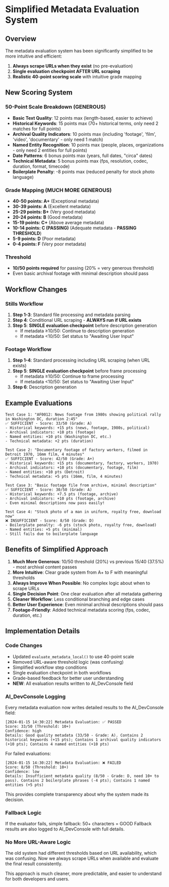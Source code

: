 # Simplified Metadata Evaluation System

## Overview
The metadata evaluation system has been significantly simplified to be more intuitive and efficient:

1. **Always scrape URLs when they exist** (no pre-evaluation)
2. **Single evaluation checkpoint AFTER URL scraping**
3. **Realistic 40-point scoring scale** with intuitive grade mapping

## New Scoring System

### 50-Point Scale Breakdown (GENEROUS)
- **Basic Text Quality**: 12 points max (length-based, easier to achieve)
- **Historical Keywords**: 15 points max (70+ historical terms, only need 2 matches for full points)
- **Archival Quality Indicators**: 10 points max (including 'footage', 'film', 'video', 'documentary' - only need 1 match)
- **Named Entity Recognition**: 10 points max (people, places, organizations - only need 2 entities for full points)
- **Date Patterns**: 6 bonus points max (years, full dates, "circa" dates)
- **Technical Metadata**: 5 bonus points max (fps, resolution, codec, duration, format, timecode)
- **Boilerplate Penalty**: -8 points max (reduced penalty for stock photo language)

### Grade Mapping (MUCH MORE GENEROUS)
- **40-50 points: A+** (Exceptional metadata)
- **30-39 points: A** (Excellent metadata)
- **25-29 points: B+** (Very good metadata)
- **20-24 points: B** (Good metadata)
- **15-19 points: C+** (Above average metadata)
- **10-14 points: C (PASSING)** (Adequate metadata - **PASSING THRESHOLD**)
- **5-9 points: D** (Poor metadata)
- **0-4 points: F** (Very poor metadata)

### Threshold
- **10/50 points required** for passing (20% = very generous threshold)
- Even basic archival footage with minimal description should pass

## Workflow Changes

### Stills Workflow
1. **Step 1-3**: Standard file processing and metadata parsing
2. **Step 4**: Conditional URL scraping - **ALWAYS run if URL exists**
3. **Step 5**: **SINGLE evaluation checkpoint** before description generation
   - If metadata ≥10/50: Continue to description generation
   - If metadata <10/50: Set status to "Awaiting User Input"

### Footage Workflow  
1. **Step 1-4**: Standard processing including URL scraping (when URL exists)
2. **Step 5**: **SINGLE evaluation checkpoint** before frame processing
   - If metadata ≥10/50: Continue to frame processing
   - If metadata <10/50: Set status to "Awaiting User Input"
3. **Step 6**: Description generation

## Example Evaluations

```
Test Case 1: "AF0012: News footage from 1980s showing political rally in Washington DC, duration 2:45"
✅ SUFFICIENT - Score: 33/50 (Grade: A)
- Historical keywords: +15 pts (news, footage, 1980s, political)
- Archival indicators: +10 pts (footage)
- Named entities: +10 pts (Washington DC, etc.)
- Technical metadata: +2 pts (duration)

Test Case 2: "Documentary footage of factory workers, filmed in Detroit 1970, 16mm film, 4 minutes"
✅ SUFFICIENT - Score: 42/50 (Grade: A+)
- Historical keywords: +15 pts (documentary, factory, workers, 1970)
- Archival indicators: +10 pts (documentary, footage, film)
- Named entities: +10 pts (Detroit)
- Technical metadata: +5 pts (16mm, film, 4 minutes)

Test Case 3: "Basic footage file from archive, minimal description"
✅ SUFFICIENT - Score: 30/50 (Grade: A)
- Historical keywords: +7.5 pts (footage, archive)
- Archival indicators: +10 pts (footage, archive)
- Even minimal descriptions now pass easily!

Test Case 4: "Stock photo of a man in uniform, royalty free, download now" 
❌ INSUFFICIENT - Score: 8/50 (Grade: D)
- Boilerplate penalty: -6 pts (stock photo, royalty free, download)
- Named entities: +5 pts (minimal)
- Still fails due to boilerplate language
```

## Benefits of Simplified Approach

1. **Much More Generous**: 10/50 threshold (20%) vs previous 15/40 (37.5%) - most archival content passes
2. **More Intuitive**: Clear grade system from A+ to F with meaningful thresholds
3. **Always Improve When Possible**: No complex logic about when to scrape URLs
4. **Single Decision Point**: One clear evaluation after all metadata gathering
5. **Cleaner Workflow**: Less conditional branching and edge cases
6. **Better User Experience**: Even minimal archival descriptions should pass
7. **Footage-Friendly**: Added technical metadata scoring (fps, codec, duration, etc.)

## Implementation Details

### Code Changes
- Updated `evaluate_metadata_local()` to use 40-point scale
- Removed URL-aware threshold logic (was confusing)
- Simplified workflow step conditions
- Single evaluation checkpoint in both workflows
- Grade-based feedback for better user understanding
- **NEW**: All evaluation results written to AI_DevConsole field

### AI_DevConsole Logging
Every metadata evaluation now writes detailed results to the AI_DevConsole field:

```
[2024-01-15 14:30:22] Metadata Evaluation: ✅ PASSED
Score: 33/50 (Threshold: 10+)
Confidence: high
Details: Good quality metadata (33/50 - Grade: A). Contains 2 historical keywords (+15 pts); Contains 1 archival quality indicators (+10 pts); Contains 4 named entities (+10 pts)
```

For failed evaluations:
```
[2024-01-15 14:30:22] Metadata Evaluation: ❌ FAILED
Score: 8/50 (Threshold: 10+)
Confidence: low
Details: Insufficient metadata quality (8/50 - Grade: D, need 10+ to pass). Contains 2 boilerplate phrases (-4 pts); Contains 1 named entities (+5 pts)
```

This provides complete transparency about why the system made its decision.

### Fallback Logic
If the evaluator fails, simple fallback: 50+ characters = GOOD
Fallback results are also logged to AI_DevConsole with full details.

### No More URL-Aware Logic
The old system had different thresholds based on URL availability, which was confusing. Now we always scrape URLs when available and evaluate the final result consistently.

This approach is much cleaner, more predictable, and easier to understand for both developers and users. 